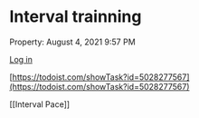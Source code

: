 # Interval trainning

Property: August 4, 2021 9:57 PM

[Log in](https://todoist.com/showTask?id=5028277567)

[https://todoist.com/showTask?id=5028277567](https://todoist.com/showTask?id=5028277567)

[[Interval Pace]]
